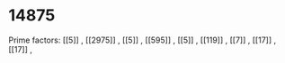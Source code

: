 # 14875

Prime factors: [[5]] , [[2975]] , [[5]] , [[595]] , [[5]] , [[119]] , [[7]] , [[17]] , [[17]] , 